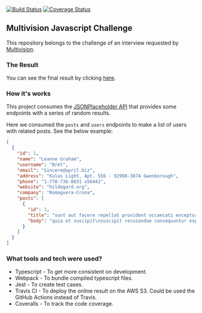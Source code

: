 [![Build Status](https://app.travis-ci.com/italoiz/multivision-challenge.svg?branch=main)](https://app.travis-ci.com/italoiz/multivision-challenge)
[![Coverage Status](https://coveralls.io/repos/github/italoiz/multivision-challenge/badge.svg?branch=main)](https://coveralls.io/github/italoiz/multivision-challenge?branch=main)

## Multivision Javascript Challenge

This repository belongs to the challenge of an interview requested by [Multivision](https://www.multivision.pt/).

### The Result

You can see the final result by clicking [here](http://multivision-chl.s3-website-us-east-1.amazonaws.com).

### How it's works

This project consumes the [JSONPlaceholder API](https://jsonplaceholder.typicode.com/) that provides some endpoints with a series of random results.

Here we consumed the `posts` and `users` endpoints to make a list of users with related posts. See the below example:

```json
[
  {
    "id": 1,
    "name": "Leanne Graham",
    "username": "Bret",
    "email": "Sincere@april.biz",
    "address": "Kulas Light, Apt. 556 - 92998-3874 Gwenborough",
    "phone": "1-770-736-8031 x56442",
    "website": "hildegard.org",
    "company": "Romaguera-Crona",
    "posts": [
      {
        "id": 1,
        "title": "sunt aut facere repellat provident occaecati excepturi optio reprehenderit",
        "body": "quia et suscipit\nsuscipit recusandae consequuntur expedita et cum\nreprehenderit molestiae ut ut quas totam\nnostrum rerum est autem sunt rem eveniet architecto"
      }
    ]
  }
]
```

### What tools and tech were used?

- Typescript - To get more consistent on development.
- Webpack - To bundle compiled typescript files.
- Jest - To create test cases.
- Travis CI - To deploy the online result on the AWS S3. Could be used the GitHub Actions instead of Travis.
- Coveralls - To track the code coverage.
